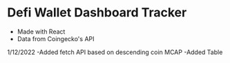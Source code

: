 # Defi Wallet Dashboard Tracker

- Made with React 
- Data from Coingecko's API

1/12/2022
-Added fetch API based on descending coin MCAP
-Added Table 